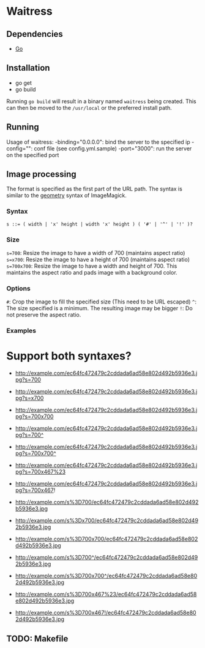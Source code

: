 # Waitress

## Dependencies

- [Go](http://golang.org/)

## Installation

- go get
- go build

Running `go build` will result in a binary named `waitress` being created. This
can then be moved to the `/usr/local` or the preferred install path. 

## Running

Usage of waitress:
  -binding="0.0.0.0": bind the server to the specified ip
  -config="": conf file (see config.yml.sample)
  -port="3000": run the server on the specified port

## Image processing

The format is specified as the first part of the URL path. The syntax is
similar to the [geometry](http://www.imagemagick.org/script/command-line-processing.php#geometry)
syntax of ImageMagick.

### Syntax

    s ::= ( width | 'x' height | width 'x' height ) ( '#' | '^' | '!' )?

### Size
  `s=700`: Resize the image to have a width of 700 (maintains aspect ratio)
  `s=x700`: Resize the image to have a height of 700 (maintains aspect ratio)
  `s=700x700`: Resize the image to have a width and height of 700. This
     maintains the aspect ratio and pads image with a background color.

### Options
  `#`: Crop the image to fill the specified size (This need to be URL escaped)
  `^`: The size specified is a minimum. The resulting image may be bigger
  `!`: Do not preserve the aspect ratio.

### Examples

# Support both syntaxes?
- http://example.com/ec64fc472479c2cddada6ad58e802d492b5936e3.jpg?s=700
- http://example.com/ec64fc472479c2cddada6ad58e802d492b5936e3.jpg?s=x700
- http://example.com/ec64fc472479c2cddada6ad58e802d492b5936e3.jpg?s=700x700
- http://example.com/ec64fc472479c2cddada6ad58e802d492b5936e3.jpg?s=700^
- http://example.com/ec64fc472479c2cddada6ad58e802d492b5936e3.jpg?s=700x700^
- http://example.com/ec64fc472479c2cddada6ad58e802d492b5936e3.jpg?s=700x467%23
- http://example.com/ec64fc472479c2cddada6ad58e802d492b5936e3.jpg?s=700x467!

- http://example.com/s%3D700/ec64fc472479c2cddada6ad58e802d492b5936e3.jpg
- http://example.com/s%3Dx700/ec64fc472479c2cddada6ad58e802d492b5936e3.jpg
- http://example.com/s%3D700x700/ec64fc472479c2cddada6ad58e802d492b5936e3.jpg
- http://example.com/s%3D700^/ec64fc472479c2cddada6ad58e802d492b5936e3.jpg
- http://example.com/s%3D700x700^/ec64fc472479c2cddada6ad58e802d492b5936e3.jpg
- http://example.com/s%3D700x467%23/ec64fc472479c2cddada6ad58e802d492b5936e3.jpg
- http://example.com/s%3D700x467!/ec64fc472479c2cddada6ad58e802d492b5936e3.jpg

## TODO: Makefile
